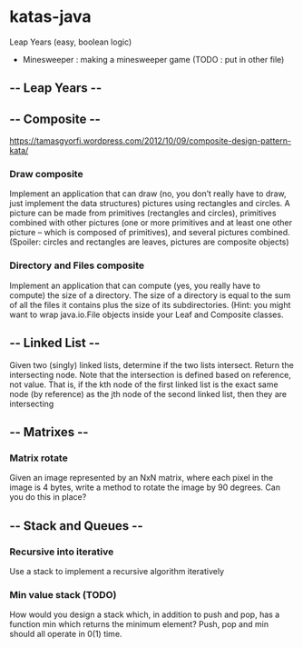 # katas-java
Leap Years (easy, boolean logic)
- Minesweeper : making a minesweeper game (TODO : put in other file)

## -- Leap Years --
## -- Composite --
https://tamasgyorfi.wordpress.com/2012/10/09/composite-design-pattern-kata/
### Draw composite 
Implement an application that can draw (no, you don’t really have to draw, just implement the data structures) pictures using rectangles and circles. 
A picture can be made from primitives (rectangles and circles), primitives combined with other pictures (one or more primitives and at least one other picture – which is composed of primitives), and several pictures combined. (Spoiler: circles and rectangles are leaves, pictures are composite objects)

### Directory and Files composite
Implement an application that can compute (yes, you really have to compute) 
the size of a directory. 
The size of a directory is equal to the sum of all the files it contains plus the 
size of its subdirectories. (Hint: you might want to wrap java.io.File objects inside your Leaf and Composite classes. 

## -- Linked List --
Given two (singly) linked lists, determine if the two lists intersect. Return the
intersecting node. Note that the intersection is defined based on reference, not value. That is, if the
kth node of the first linked list is the exact same node (by reference) as the jth node of the second
linked list, then they are intersecting

## -- Matrixes --
### Matrix rotate
Given an image represented by an NxN matrix, where each pixel in the image is 4
bytes, write a method to rotate the image by 90 degrees. Can you do this in place?
## -- Stack and Queues --
### Recursive into iterative
Use a stack to implement a recursive algorithm iteratively
### Min value stack (TODO)
How would you design a stack which, in addition to push and pop, has a function min
which returns the minimum element? Push, pop and min should all operate in 0(1) time.